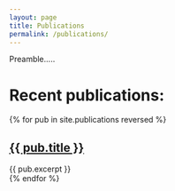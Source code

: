 ```yaml
---
layout: page
title: Publications
permalink: /publications/
---
```


Preamble.....

# Recent publications:

 {% for pub in site.publications reversed %}
 <article class="post">

   <h1><a href="{{ site.baseurl }}{{ pub.url }}">{{ pub.title }}</a></h1>
   <div class="entry">
     {{ pub.excerpt }}
   </div>

 </article>
 {% endfor %}
